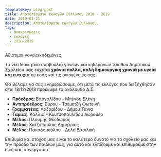 ```yaml
---
templateKey: blog-post
title: Αποτελέσματα εκλογών Συλλόγου 2018 - 2019
date: 2019-01-21
description: Αποτελέσματα εκλογών Συλλόγου.
tags:
  - ανακοινώσεις
  - εκλογές
  - 2018-2019
---
```


Αξιότιμοι γονείς/κηδεμόνες,

Το νέο διοικητικό συμβούλιο γονέων και κηδεμόνων του 9ου Δημοτικού Σχολείου σας εύχεται **χρόνια πολλά, καλή
δημιουργική χρονιά με υγεία και ευτυχία** σε εσάς και τις οικογένειές σας.

Θα θέλαμε να σας ενημερώσουμε, ότι μετά τις εκλογές που διεξήχθησαν στις 18/12/2018 προέκυψε το ακόλουθο Δ.Σ.:

- **Πρόεδρος**: Βαρναλίδου - Μπέγου Ελένη
- **Αντιπρόεδρος**: Σύρου - Τσεμετζή Φωτεινή
- **Γραμματέας**: Λαζαρίδου - Δήμου Τάνια
- **Ταμίας**: Καλλία - Κουτσοπαυλίδου Δωροθέα
- **Μέλος**: Πλουμής Θεόδωρος
- **Μέλος**: Χατζόπουλος Δημήτριος
- **Μέλος**: Παπαδοπούλου - Δελή Βασιλική

Επιθυμία και στόχος μας είναι το καλύτερο δυνατό για το σχολείο μας και την πρόοδο
των παιδιών μας, για αυτό και ελπίζουμε και επιθυμούμε στην δική σας συνεργασία.
